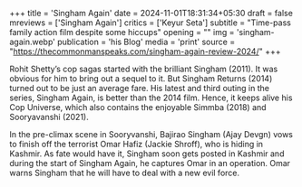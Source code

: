 +++
title = 'Singham Again'
date = 2024-11-01T18:31:34+05:30
draft = false
mreviews = ['Singham Again']
critics = ['Keyur Seta']
subtitle = "Time-pass family action film despite some hiccups"
opening = ""
img = 'singham-again.webp'
publication = 'his Blog'
media = 'print'
source = "https://thecommonmanspeaks.com/singham-again-review-2024/"
+++

Rohit Shetty’s cop sagas started with the brilliant Singham (2011). It was obvious for him to bring out a sequel to it. But Singham Returns (2014) turned out to be just an average fare. His latest and third outing in the series, Singham Again, is better than the 2014 film. Hence, it keeps alive his Cop Universe, which also contains the enjoyable Simmba (2018) and Sooryavanshi (2021).

In the pre-climax scene in Sooryvanshi, Bajirao Singham (Ajay Devgn) vows to finish off the terrorist Omar Hafiz (Jackie Shroff), who is hiding in Kashmir. As fate would have it, Singham soon gets posted in Kashmir and during the start of Singham Again, he captures Omar in an operation. Omar warns Singham that he will have to deal with a new evil force.
